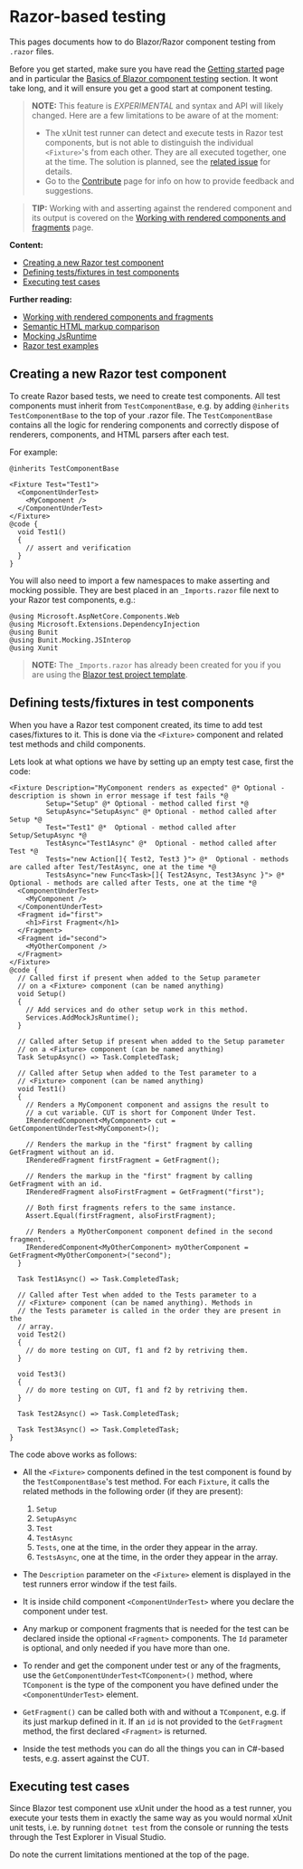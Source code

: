 # Razor-based testing

This pages documents how to do Blazor/Razor component testing from `.razor` files.

Before you get started, make sure you have read the [Getting started](/docs/Getting-Started.html) page and in particular the [Basics of Blazor component testing](/docs/Basics-of-Blazor-component-testing.html) section. It wont take long, and it will ensure you get a good start at component testing.

> **NOTE:** This feature is _EXPERIMENTAL_ and syntax and API will likely changed. Here are a few limitations to be aware of at the moment:
>
> - The xUnit test runner can detect and execute tests in Razor test components, but is not able to distinguish the individual `<Fixture>`'s from each other. They are all executed together, one at the time. The solution is planned, see the [related issue](https://github.com/egil/razor-components-testing-library/issues/4) for details.
> - Go to the [Contribute](https://github.com/egil/razor-components-testing-library/wiki/Contribute) page for info on how to provide feedback and suggestions.

> **TIP:** Working with and asserting against the rendered component and its output is covered on the [Working with rendered components and fragments](/docs/Working-with-rendered-components-and-fragments.html) page.

**Content:**

- [Creating a new Razor test component](#creating-a-new-razor-test-component)
- [Defining tests/fixtures in test components](#defining-testsfixtures-in-test-components)
- [Executing test cases](#executing-test-cases)

**Further reading:**

- [Working with rendered components and fragments](/docs/Working-with-rendered-components-and-fragments.html)
- [Semantic HTML markup comparison](/docs/Semantic-HTML-markup-comparison.html)
- [Mocking JsRuntime](/docs/Mocking-JsRuntime.html)
- [Razor test examples](/docs/Razor-test-examples.html)

## Creating a new Razor test component

To create Razor based tests, we need to create test components. All test components must inherit from `TestComponentBase`, e.g. by adding `@inherits TestComponentBase` to the top of your .razor file. The `TestComponentBase` contains all the logic for rendering components and correctly dispose of renderers, components, and HTML parsers after each test.

For example:

```cshtml
@inherits TestComponentBase

<Fixture Test="Test1">
  <ComponentUnderTest>
    <MyComponent />
  </ComponentUnderTest>
</Fixture>
@code {
  void Test1()
  {
    // assert and verification
  }
}
```

You will also need to import a few namespaces to make asserting and mocking possible. They are best placed in an `_Imports.razor` file next to your Razor test components, e.g.:

```cshtml
@using Microsoft.AspNetCore.Components.Web
@using Microsoft.Extensions.DependencyInjection
@using Bunit
@using Bunit.Mocking.JSInterop
@using Xunit
```

> **NOTE:** The `_Imports.razor` has already been created for you if you are using the [Blazor test project template](/docs/Creating-a-new-test-project.html).

## Defining tests/fixtures in test components

When you have a Razor test component created, its time to add test cases/fixtures to it. This is done via the `<Fixture>` component and related test methods and child components.

Lets look at what options we have by setting up an empty test case, first the code:

```cshtml
<Fixture Description="MyComponent renders as expected" @* Optional - description is shown in error message if test fails *@
         Setup="Setup" @* Optional - method called first *@
         SetupAsync="SetupAsync" @* Optional - method called after Setup *@
         Test="Test1" @*  Optional - method called after Setup/SetupAsync *@
         TestAsync="Test1Async" @*  Optional - method called after Test *@
         Tests="new Action[]{ Test2, Test3 }"> @*  Optional - methods are called after Test/TestAsync, one at the time *@
         TestsAsync="new Func<Task>[]{ Test2Async, Test3Async }"> @*  Optional - methods are called after Tests, one at the time *@
  <ComponentUnderTest>
    <MyComponent />
  </ComponentUnderTest>
  <Fragment id="first">
    <h1>First Fragment</h1>
  </Fragment>
  <Fragment id="second">
    <MyOtherComponent />
  </Fragment>
</Fixture>
@code {
  // Called first if present when added to the Setup parameter
  // on a <Fixture> component (can be named anything)
  void Setup()
  {
    // Add services and do other setup work in this method.
    Services.AddMockJsRuntime();
  }

  // Called after Setup if present when added to the Setup parameter
  // on a <Fixture> component (can be named anything)
  Task SetupAsync() => Task.CompletedTask;

  // Called after Setup when added to the Test parameter to a
  // <Fixture> component (can be named anything)
  void Test1()
  {
    // Renders a MyComponent component and assigns the result to
    // a cut variable. CUT is short for Component Under Test.
    IRenderedComponent<MyComponent> cut = GetComponentUnderTest<MyComponent>();

    // Renders the markup in the "first" fragment by calling GetFragment without an id.
    IRenderedFragment firstFragment = GetFragment();

    // Renders the markup in the "first" fragment by calling GetFragment with an id.
    IRenderedFragment alsoFirstFragment = GetFragment("first");

    // Both first fragments refers to the same instance.
    Assert.Equal(firstFragment, alsoFirstFragment);

    // Renders a MyOtherComponent component defined in the second fragment.
    IRenderedComponent<MyOtherComponent> myOtherComponent = GetFragment<MyOtherComponent>("second");
  }

  Task Test1Async() => Task.CompletedTask;

  // Called after Test when added to the Tests parameter to a
  // <Fixture> component (can be named anything). Methods in
  // the Tests parameter is called in the order they are present in the
  // array.
  void Test2()
  {
    // do more testing on CUT, f1 and f2 by retriving them.
  }

  void Test3()
  {
    // do more testing on CUT, f1 and f2 by retriving them.
  }

  Task Test2Async() => Task.CompletedTask;

  Task Test3Async() => Task.CompletedTask;
}
```

The code above works as follows:

- All the `<Fixture>` components defined in the test component is found by the `TestComponentBase`'s test method. For each `Fixture`, it calls the related methods in the following order (if they are present):

  1. `Setup`
  2. `SetupAsync`
  3. `Test`
  4. `TestAsync`
  5. `Tests`, one at the time, in the order they appear in the array.
  6. `TestsAsync`, one at the time, in the order they appear in the array.

- The `Description` parameter on the `<Fixture>` element is displayed in the test runners error window if the test fails.
- It is inside child component `<ComponentUnderTest>` where you declare the component under test.
- Any markup or component fragments that is needed for the test can be declared inside the optional `<Fragment>` components. The `Id` parameter is optional, and only needed if you have more than one.

- To render and get the component under test or any of the fragments, use the `GetComponentUnderTest<TComponent>()` method, where `TComponent` is the type of the component you have defined under the `<ComponentUnderTest>` element.

- `GetFragment()` can be called both with and without a `TComponent`, e.g. if its just markup defined in it. If an `id` is not provided to the `GetFragment` method, the first declared `<Fragment>` is returned.

- Inside the test methods you can do all the things you can in C#-based tests, e.g. assert against the CUT.

## Executing test cases

Since Blazor test component use xUnit under the hood as a test runner, you execute your tests them in exactly the same way as you would normal xUnit unit tests, i.e. by running `dotnet test` from the console or running the tests through the Test Explorer in Visual Studio.

Do note the current limitations mentioned at the top of the page.
